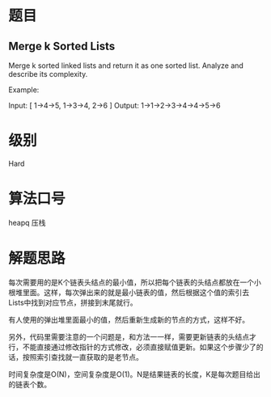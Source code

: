 # 题目
## Merge k Sorted Lists
Merge k sorted linked lists and return it as one sorted list. Analyze and describe its complexity.

Example:

Input:
[
  1->4->5,
  1->3->4,
  2->6
]
Output: 1->1->2->3->4->4->5->6

# 级别
Hard

# 算法口号
heapq 压栈

# 解题思路
每次需要用的是K个链表头结点的最小值，所以把每个链表的头结点都放在一个小根堆里面。这样，每次弹出来的就是最小链表的值，然后根据这个值的索引去Lists中找到对应节点，拼接到末尾就行。

有人使用的弹出堆里面最小的值，然后重新生成新的节点的方式，这样不好。

另外，代码里需要注意的一个问题是，和方法一一样，需要更新链表的头结点才行，不能直接通过修改指针的方式修改，必须直接赋值更新。如果这个步骤少了的话，按照索引查找就一直获取的是老节点。

时间复杂度是O(N)，空间复杂度是O(1)。N是结果链表的长度，K是每次题目给出的链表个数。